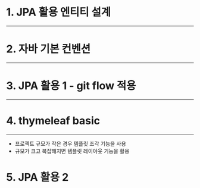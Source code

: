 # 1. JPA 활용 엔티티 설계
---

# 2. 자바 기본 컨벤션
---

# 3. JPA 활용 1 - git flow 적용
---

# 4. thymeleaf basic 
---
- 프로젝트 규모가 작은 경우 템플릿 조각 기능을 사용
- 규모가 크고 복잡해지면 템플릿 레이아웃 기능을 활용

# 5. JPA 활용 2